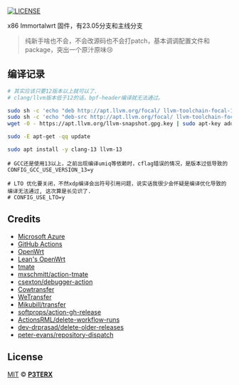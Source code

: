 [![LICENSE](https://img.shields.io/github/license/mashape/apistatus.svg?style=flat-square&label=LICENSE)](https://github.com/P3TERX/Actions-OpenWrt/blob/master/LICENSE)

x86 Immortalwrt 固件，有23.05分支和主线分支

> 纯新手啥也不会，不会改源码也不会打patch，基本调调配置文件和package，突出一个原汁原味😢

## 编译记录

```bash
# 其实应该只要12版本以上就可以了.
# clang/llvm版本低于12的话，bpf-header编译就无法通过。

sudo sh -c 'echo "deb http://apt.llvm.org/focal/ llvm-toolchain-focal-13 main" >> /etc/apt/sources.list'
sudo sh -c 'echo "deb-src http://apt.llvm.org/focal/ llvm-toolchain-focal-13 main" >> /etc/apt/sources.list'
wget -O - https://apt.llvm.org/llvm-snapshot.gpg.key | sudo apt-key add -

sudo -E apt-get -qq update

sudo apt install -y clang-13 llvm-13
```

```
# GCC还是使用13以上，之前出现编译umiq等依赖时，cflag错误的情况，是版本过低导致的
CONFIG_GCC_USE_VERSION_13=y
```

```
# LTO 优化要关闭，不然xdp编译会出符号引用问题，说实话我很少会怀疑是编译优化导致的编译无法通过, 这次算是长见识了.
# CONFIG_USE_LTO=y
```


## Credits

- [Microsoft Azure](https://azure.microsoft.com)
- [GitHub Actions](https://github.com/features/actions)
- [OpenWrt](https://github.com/openwrt/openwrt)
- [Lean's OpenWrt](https://github.com/coolsnowwolf/lede)
- [tmate](https://github.com/tmate-io/tmate)
- [mxschmitt/action-tmate](https://github.com/mxschmitt/action-tmate)
- [csexton/debugger-action](https://github.com/csexton/debugger-action)
- [Cowtransfer](https://cowtransfer.com)
- [WeTransfer](https://wetransfer.com/)
- [Mikubill/transfer](https://github.com/Mikubill/transfer)
- [softprops/action-gh-release](https://github.com/softprops/action-gh-release)
- [ActionsRML/delete-workflow-runs](https://github.com/ActionsRML/delete-workflow-runs)
- [dev-drprasad/delete-older-releases](https://github.com/dev-drprasad/delete-older-releases)
- [peter-evans/repository-dispatch](https://github.com/peter-evans/repository-dispatch)

## License

[MIT](https://github.com/P3TERX/Actions-OpenWrt/blob/main/LICENSE) © [**P3TERX**](https://p3terx.com)
